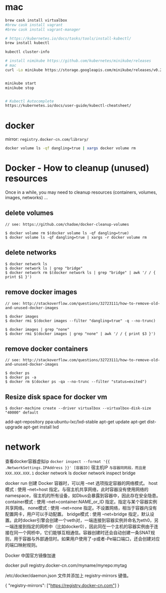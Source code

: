 # mac

```bash
brew cask install virtualbox
#brew cask install vagrant
#brew cask install vagrant-manager

# https://kubernetes.io/docs/tasks/tools/install-kubectl/
brew install kubectl

kubectl cluster-info

# install nimikube https://github.com/kubernetes/minikube/releases
# mac
curl -Lo minikube https://storage.googleapis.com/minikube/releases/v0.22.3/minikube-darwin-amd64 && chmod +x minikube && sudo mv minikube /usr/local/bin/


minikube start
minikube stop


# Kubectl Autocomplete
https://kubernetes.io/docs/user-guide/kubectl-cheatsheet/
```


# docker 

mirror: `registry.docker-cn.com/library/`
```bash
docker volume ls -qf dangling=true | xargs docker volume rm

```

# Docker - How to cleanup (unused) resources

Once in a while, you may need to cleanup resources (containers, volumes, images, networks) ...
    
## delete volumes
    
    // see: https://github.com/chadoe/docker-cleanup-volumes
    
    $ docker volume rm $(docker volume ls -qf dangling=true)
    $ docker volume ls -qf dangling=true | xargs -r docker volume rm
    
## delete networks

    $ docker network ls  
    $ docker network ls | grep "bridge"   
    $ docker network rm $(docker network ls | grep "bridge" | awk '/ / { print $1 }')
    
## remove docker images
    
    // see: http://stackoverflow.com/questions/32723111/how-to-remove-old-and-unused-docker-images
    
    $ docker images
    $ docker rmi $(docker images --filter "dangling=true" -q --no-trunc)
    
    $ docker images | grep "none"
    $ docker rmi $(docker images | grep "none" | awk '/ / { print $3 }')

## remove docker containers

    // see: http://stackoverflow.com/questions/32723111/how-to-remove-old-and-unused-docker-images
    
    $ docker ps
    $ docker ps -a
    $ docker rm $(docker ps -qa --no-trunc --filter "status=exited")
    
## Resize disk space for docker vm
    
    $ docker-machine create --driver virtualbox --virtualbox-disk-size "40000" default
 
 
 add-apt-repository ppa:ubuntu-lxc/lxd-stable
 apt-get update
 apt-get dist-upgrade
 apt-get install lxd
 
 # network
 查看docker容器虚拟ip
 `docker inspect --format '{{ .NetworkSettings.IPAddress }}' [容器ID]`
 宿主机IP `与容器同网段，而且是XXX.XXX.XXX.1`
 docker network ls
 docker network inspect bridge
 
 docker run 创建 Docker 容器时，可以用 –net 选项指定容器的网络模式。
 host模式 : 使用 –net=host 指定。与宿主机共享网络，此时容器没有使用网络的namespace，宿主机的所有设备，如Dbus会暴露到容器中，因此存在安全隐患。
 container模式 : 使用 –net=container:NAME_or_ID 指定。指定与某个容器实例共享网络。
 none模式 : 使用 –net=none 指定。不设置网络，相当于容器内没有配置网卡，用户可以手动配置。
 bridge模式 : 使用 –net=bridge 指定，默认设置。此时docker引擎会创建一个veth对，一端连接到容器实例并命名为eth0，另一端连接到指定的网桥中（比如docker0），因此同在一个主机的容器实例由于连接在同一个网桥中，它们能够互相通信。容器创建时还会自动创建一条SNAT规则，用于容器与外部通信时。如果用户使用了-p或者-Pe端口端口，还会创建对应的端口映射规则。
 
 
 Docker 中国官方镜像加速
 
 docker pull registry.docker-cn.com/myname/myrepo:mytag
 
 /etc/docker/daemon.json 文件并添加上 registry-mirrors 键值。                    
                     
                         
 {
   "registry-mirrors": ["https://registry.docker-cn.com"]
 }
